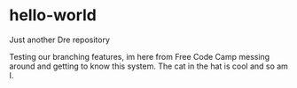 # hello-world
Just another Dre repository

Testing our branching features, im here from Free Code Camp messing around and getting to know this system. The cat in the hat is cool and so am I. 
